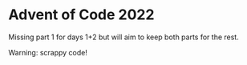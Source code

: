 # Advent of Code 2022

Missing part 1 for days 1+2 but will aim to keep both parts for the rest.

Warning: scrappy code!
